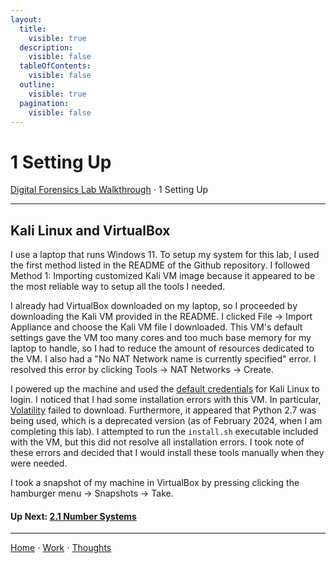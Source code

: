 ```yaml
---
layout:
  title:
    visible: true
  description:
    visible: false
  tableOfContents:
    visible: false
  outline:
    visible: true
  pagination:
    visible: false
---
```


# 1 Setting Up

[Digital Forensics Lab Walkthrough](./) ⋅ 1 Setting Up

***

## Kali Linux and VirtualBox

I use a laptop that runs Windows 11. To setup my system for this lab, I used the first method listed in the README of the Github repository. I followed Method 1: Importing customized Kali VM image because it appeared to be the most reliable way to setup all the tools I needed.

I already had VirtualBox downloaded on my laptop, so I proceeded by downloading the Kali VM provided in the README. I clicked File -> Import Appliance and choose the Kali VM file I downloaded. This VM's default settings gave the VM too many cores and too much base memory for my laptop to handle, so I had to reduce the amount of resources dedicated to the VM. I also had a "No NAT Network name is currently specified" error. I resolved this error by clicking Tools -> NAT Networks -> Create.

I powered up the machine and used the [default credentials](https://www.kali.org/docs/introduction/default-credentials/) for Kali Linux to login. I noticed that I had some installation errors with this VM. In particular, [Volatility](https://www.volatilityfoundation.org/) failed to download. Furthermore, it appeared that Python 2.7 was being used, which is a deprecated version (as of February 2024, when I am completing this lab). I attempted to run the `install.sh` executable included with the VM, but this did not resolve all installation errors. I took note of these errors and decided that I would install these tools manually when they were needed.

I took a snapshot of my machine in VirtualBox by pressing clicking the hamburger menu -> Snapshots -> Take.

#### Up Next: [2.1 Number Systems](2-basic-computer-skills-for-digital-forensics/2.1-number-systems.md)

***

[Home](https://app.gitbook.com/o/0kO27okC5uVB9ALX3rho/s/036xtfEIzcEdGegONXWM/) ⋅ [Work](https://app.gitbook.com/o/0kO27okC5uVB9ALX3rho/s/WaFS755Q4sf02CxLcghQ/) ⋅ [Thoughts](https://app.gitbook.com/o/0kO27okC5uVB9ALX3rho/s/s4QQPMntQ25hmJToKSOu/)
